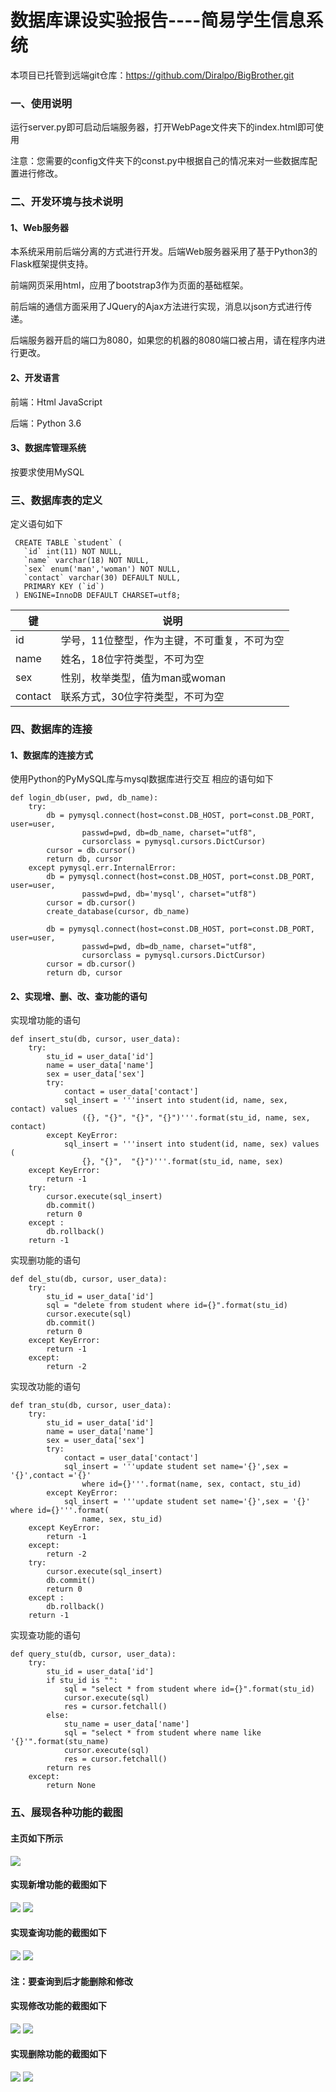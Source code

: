 # 数据库课设实验报告----简易学生信息系统

本项目已托管到远端git仓库：https://github.com/Diralpo/BigBrother.git

### 一、使用说明

运行server.py即可启动后端服务器，打开WebPage文件夹下的index.html即可使用

注意：您需要的config文件夹下的const.py中根据自己的情况来对一些数据库配置进行修改。

### 二、开发环境与技术说明

#### 1、Web服务器

本系统采用前后端分离的方式进行开发。后端Web服务器采用了基于Python3的Flask框架提供支持。

前端网页采用html，应用了bootstrap3作为页面的基础框架。

前后端的通信方面采用了JQuery的Ajax方法进行实现，消息以json方式进行传递。

后端服务器开启的端口为8080，如果您的机器的8080端口被占用，请在程序内进行更改。

#### 2、开发语言

前端：Html   JavaScript

后端：Python 3.6

#### 3、数据库管理系统

按要求使用MySQL

### 三、数据库表的定义

定义语句如下


     CREATE TABLE `student` (
       `id` int(11) NOT NULL,
       `name` varchar(18) NOT NULL,
       `sex` enum('man','woman') NOT NULL,
       `contact` varchar(30) DEFAULT NULL,
       PRIMARY KEY (`id`)
     ) ENGINE=InnoDB DEFAULT CHARSET=utf8;


| 键      | 说明                                         |
| ------- | -------------------------------------------- |
| id      | 学号，11位整型，作为主键，不可重复，不可为空 |
| name    | 姓名，18位字符类型，不可为空                 |
| sex     | 性别，枚举类型，值为man或woman               |
| contact | 联系方式，30位字符类型，不可为空             |


### 四、数据库的连接 ###

#### 1、数据库的连接方式 ####

使用Python的PyMySQL库与mysql数据库进行交互
相应的语句如下


	def login_db(user, pwd, db_name):
		try:
	        db = pymysql.connect(host=const.DB_HOST, port=const.DB_PORT, user=user, 
					passwd=pwd, db=db_name, charset="utf8", 
					cursorclass = pymysql.cursors.DictCursor)
	        cursor = db.cursor()
	        return db, cursor
	    except pymysql.err.InternalError:
	        db = pymysql.connect(host=const.DB_HOST, port=const.DB_PORT, user=user, 
					passwd=pwd, db='mysql', charset="utf8")
	        cursor = db.cursor()
	        create_database(cursor, db_name)
	
	        db = pymysql.connect(host=const.DB_HOST, port=const.DB_PORT, user=user, 
					passwd=pwd, db=db_name, charset="utf8", 
					cursorclass = pymysql.cursors.DictCursor)
	        cursor = db.cursor()
	        return db, cursor


#### 2、实现增、删、改、查功能的语句 ####

实现增功能的语句

	def insert_stu(db, cursor, user_data):
	    try:
	        stu_id = user_data['id']
	        name = user_data['name']
	        sex = user_data['sex']
	        try:
	            contact = user_data['contact']
	            sql_insert = '''insert into student(id, name, sex, contact) values 
					({}, "{}", "{}", "{}")'''.format(stu_id, name, sex, contact)
	        except KeyError:
	            sql_insert = '''insert into student(id, name, sex) values (
					{}, "{}",  "{}")'''.format(stu_id, name, sex)
	    except KeyError:
	        return -1
	    try:
	        cursor.execute(sql_insert)
	        db.commit()
	        return 0
	    except :
	        db.rollback()
	    return -1

实现删功能的语句

	def del_stu(db, cursor, user_data):
	    try:
	        stu_id = user_data['id']
	        sql = "delete from student where id={}".format(stu_id)
	        cursor.execute(sql)
	        db.commit()
	        return 0
	    except KeyError:
	        return -1
	    except:
	        return -2

实现改功能的语句

	def tran_stu(db, cursor, user_data):
	    try:
	        stu_id = user_data['id']
	        name = user_data['name']
	        sex = user_data['sex']
	        try:
	            contact = user_data['contact']
	            sql_insert = '''update student set name='{}',sex = '{}',contact ='{}' 
					where id={}'''.format(name, sex, contact, stu_id)
	        except KeyError:
	            sql_insert = '''update student set name='{}',sex = '{}' where id={}'''.format(
	                name, sex, stu_id)
	    except KeyError:
	        return -1
	    except:
	        return -2
	    try:
	        cursor.execute(sql_insert)
	        db.commit()
	        return 0
	    except :
	        db.rollback()
	    return -1

实现查功能的语句

	def query_stu(db, cursor, user_data):
	    try:
	        stu_id = user_data['id']
	        if stu_id is "":
	            sql = "select * from student where id={}".format(stu_id)
	            cursor.execute(sql)
	            res = cursor.fetchall()
	        else:
	            stu_name = user_data['name']
	            sql = "select * from student where name like '{}'".format(stu_name)
	            cursor.execute(sql)
	            res = cursor.fetchall()
	        return res
	    except:
	        return None

### 五、展现各种功能的截图 ###

#### 主页如下所示 ####

![](/img/zy.png)

#### 实现新增功能的截图如下 ####

![](/img/xz1.png)
![](/img/xg2.png)

#### 实现查询功能的截图如下 ####

![](/img/cx1.png)
![](/img/cx2.png)

#### 注：要查询到后才能删除和修改

#### 实现修改功能的截图如下 ####

![](/img/xg1.png)
![](/img/xg2.png)

#### 实现删除功能的截图如下 ####

![](/img/sc1.png)
![](/img/sc2.png)